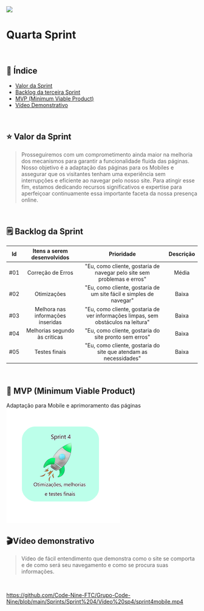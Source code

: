 <img src="./CIANP.png">
<br>
<h1>Quarta Sprint</h1>
<br>
<h2> 🔗 Índice</h2>

- [Valor da Sprint](#valor)
- [Backlog da terceira Sprint](#backlog)
- [MVP (Minimum Viable Product)](#mvp)
- [Vídeo Demonstrativo](#video)


<br>
<h2>⭐️ Valor da Sprint</h2><a name="valor"></a>

>Prosseguiremos com um comprometimento ainda maior na melhoria dos mecanismos para garantir a funcionalidade fluida das páginas. Nosso objetivo é a adaptação das páginas para os Mobiles e assegurar que os visitantes tenham uma experiência sem interrupções e eficiente ao navegar pelo nosso site. Para atingir esse fim, estamos dedicando recursos significativos e expertise para aperfeiçoar continuamente essa importante faceta da nossa presença online.

<br>
<h2> 🗒 Backlog da Sprint</h2> <a name="backlog"></a>

|   Id  | Itens a serem desenvolvidos  | Prioridade |  Descrição  |
| :----: | :--------: | :--------: | :--------------: |
|   #01   |   Correção de Erros  | "Eu, como cliente, gostaria de navegar pelo site sem problemas e erros" | Média |   4 | 
|   #02   |   Otimizações                             | "Eu, como cliente, gostaria de um site fácil e simples de navegar" | Baixa |   4   |
|   #03   |   Melhora nas informações inseridas  | "Eu, como cliente, gostaria de ver informações limpas, sem obstáculos na leitura" | Baixa |   4   |
|   #04  |   Melhorias segundo às criticas  | "Eu, como cliente, gostaria do site pronto sem erros" | Baixa |   4   |
   #05  |   Testes finais  | "Eu, como cliente, gostaria do site que atendam as necessidades" | Baixa |   4   |


<br>

<h2> 🚀 MVP (Minimum Viable Product) </h2><a name="mvp"></a>
Adaptação para Mobile e aprimoramento das páginas

 <br>
 <img src="./Sprint 4 img.png" width="300px">

 <h2>🎬Vídeo demonstrativo</h2>
 
 <a name="video"></a>
 
>Vídeo de fácil entendimento que demonstra como o site se comporta e de como será seu navegamento e como se procura suas informações.

 <br>



https://github.com/Code-Nine-FTC/Grupo-Code-Nine/blob/main/Sprints/Sprint%204/Vídeo%20sp4/sprint4mobile.mp4




